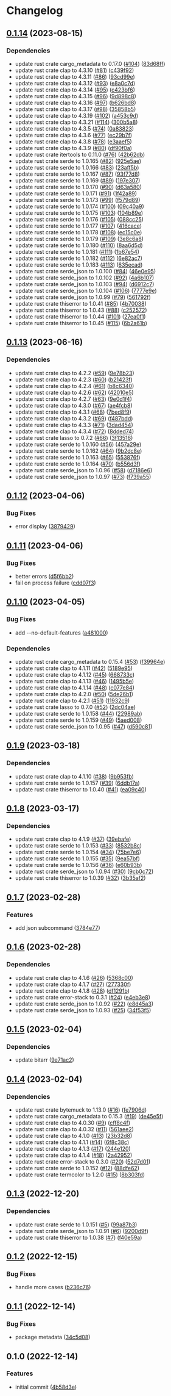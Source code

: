 # Changelog

## [0.1.14](https://github.com/YoloDev/cargo-featurex/compare/cargo-featurex-v0.1.13...cargo-featurex-v0.1.14) (2023-08-15)


### Dependencies

* update rust crate cargo_metadata to 0.17.0 ([#104](https://github.com/YoloDev/cargo-featurex/issues/104)) ([83d68ff](https://github.com/YoloDev/cargo-featurex/commit/83d68ff63fa84cb773ae93d90fc03a0843727c10))
* update rust crate clap to 4.3.10 ([#81](https://github.com/YoloDev/cargo-featurex/issues/81)) ([c439f92](https://github.com/YoloDev/cargo-featurex/commit/c439f921285ff394a269f93e161578aa6ac851b2))
* update rust crate clap to 4.3.11 ([#86](https://github.com/YoloDev/cargo-featurex/issues/86)) ([93cd99e](https://github.com/YoloDev/cargo-featurex/commit/93cd99efce440d570808e66e357cb7d3153693f8))
* update rust crate clap to 4.3.12 ([#93](https://github.com/YoloDev/cargo-featurex/issues/93)) ([e8a0c7d](https://github.com/YoloDev/cargo-featurex/commit/e8a0c7df01724f5d917053b3288460a0aaf934cc))
* update rust crate clap to 4.3.14 ([#95](https://github.com/YoloDev/cargo-featurex/issues/95)) ([c423bf6](https://github.com/YoloDev/cargo-featurex/commit/c423bf6aab526fc5f6700711a4debf48086548a5))
* update rust crate clap to 4.3.15 ([#96](https://github.com/YoloDev/cargo-featurex/issues/96)) ([9d898c8](https://github.com/YoloDev/cargo-featurex/commit/9d898c813929304f5459ab4448f97d4bd9e1a77c))
* update rust crate clap to 4.3.16 ([#97](https://github.com/YoloDev/cargo-featurex/issues/97)) ([b626bd8](https://github.com/YoloDev/cargo-featurex/commit/b626bd843841be7ea22ba355e0697e298939cc0d))
* update rust crate clap to 4.3.17 ([#98](https://github.com/YoloDev/cargo-featurex/issues/98)) ([35858b5](https://github.com/YoloDev/cargo-featurex/commit/35858b5670c3c99937cc60bf72d98548e002eac8))
* update rust crate clap to 4.3.19 ([#102](https://github.com/YoloDev/cargo-featurex/issues/102)) ([a453c9d](https://github.com/YoloDev/cargo-featurex/commit/a453c9d8f29ce791d331541d7330606e87b6a7d3))
* update rust crate clap to 4.3.21 ([#114](https://github.com/YoloDev/cargo-featurex/issues/114)) ([300b5a8](https://github.com/YoloDev/cargo-featurex/commit/300b5a8f9006890fff6bd76fb3e6d5de002b0ac8))
* update rust crate clap to 4.3.5 ([#74](https://github.com/YoloDev/cargo-featurex/issues/74)) ([0a83823](https://github.com/YoloDev/cargo-featurex/commit/0a8382323f7f2cf3d00cf9b06131f350f1ccca01))
* update rust crate clap to 4.3.6 ([#77](https://github.com/YoloDev/cargo-featurex/issues/77)) ([ec29b7f](https://github.com/YoloDev/cargo-featurex/commit/ec29b7f904357669cda6eafdc8578c85f3fbe35e))
* update rust crate clap to 4.3.8 ([#78](https://github.com/YoloDev/cargo-featurex/issues/78)) ([e3aaef5](https://github.com/YoloDev/cargo-featurex/commit/e3aaef5a56808680714a4387ead1d29c7458740e))
* update rust crate clap to 4.3.9 ([#80](https://github.com/YoloDev/cargo-featurex/issues/80)) ([df90f0a](https://github.com/YoloDev/cargo-featurex/commit/df90f0abce75f810c6ea1ac2beba34390f1d8e3c))
* update rust crate itertools to 0.11.0 ([#76](https://github.com/YoloDev/cargo-featurex/issues/76)) ([42b62db](https://github.com/YoloDev/cargo-featurex/commit/42b62db528433643fd9474411d8ad741a10c73ab))
* update rust crate serde to 1.0.165 ([#82](https://github.com/YoloDev/cargo-featurex/issues/82)) ([925e5ae](https://github.com/YoloDev/cargo-featurex/commit/925e5ae96142f05cd5305440c7a57424e7c1d04f))
* update rust crate serde to 1.0.166 ([#83](https://github.com/YoloDev/cargo-featurex/issues/83)) ([23aff5b](https://github.com/YoloDev/cargo-featurex/commit/23aff5b3041d784412c8120c4ce4e4ed5320365a))
* update rust crate serde to 1.0.167 ([#87](https://github.com/YoloDev/cargo-featurex/issues/87)) ([93f77d8](https://github.com/YoloDev/cargo-featurex/commit/93f77d8e5d7c07cf03b57951c4c5664447eb99cf))
* update rust crate serde to 1.0.169 ([#89](https://github.com/YoloDev/cargo-featurex/issues/89)) ([197e307](https://github.com/YoloDev/cargo-featurex/commit/197e3073339abc7f0ac7e48b8730afd3b7d3ea07))
* update rust crate serde to 1.0.170 ([#90](https://github.com/YoloDev/cargo-featurex/issues/90)) ([d63a580](https://github.com/YoloDev/cargo-featurex/commit/d63a580cd7b14359bab333552e6ef275c2b943c0))
* update rust crate serde to 1.0.171 ([#91](https://github.com/YoloDev/cargo-featurex/issues/91)) ([1f42a89](https://github.com/YoloDev/cargo-featurex/commit/1f42a891262779523d937664368eff8c56f88328))
* update rust crate serde to 1.0.173 ([#99](https://github.com/YoloDev/cargo-featurex/issues/99)) ([f579d89](https://github.com/YoloDev/cargo-featurex/commit/f579d891380ac74d824118d91dacb93bbb97d27a))
* update rust crate serde to 1.0.174 ([#100](https://github.com/YoloDev/cargo-featurex/issues/100)) ([09c40a9](https://github.com/YoloDev/cargo-featurex/commit/09c40a9bd92dfe5d8cfcef735cb7e2cec00204de))
* update rust crate serde to 1.0.175 ([#103](https://github.com/YoloDev/cargo-featurex/issues/103)) ([104b89e](https://github.com/YoloDev/cargo-featurex/commit/104b89e2740e88f5423ffa49d9d7a43cb8a20055))
* update rust crate serde to 1.0.176 ([#105](https://github.com/YoloDev/cargo-featurex/issues/105)) ([088cc25](https://github.com/YoloDev/cargo-featurex/commit/088cc25460b67a1544a6687fe7df414cf4cc922d))
* update rust crate serde to 1.0.177 ([#107](https://github.com/YoloDev/cargo-featurex/issues/107)) ([416cace](https://github.com/YoloDev/cargo-featurex/commit/416cace2429a35a1b47223079159b315ede8d895))
* update rust crate serde to 1.0.178 ([#108](https://github.com/YoloDev/cargo-featurex/issues/108)) ([ec15c0e](https://github.com/YoloDev/cargo-featurex/commit/ec15c0ebded20ef665240b03d008ff9d9d209316))
* update rust crate serde to 1.0.179 ([#109](https://github.com/YoloDev/cargo-featurex/issues/109)) ([3e8c6a8](https://github.com/YoloDev/cargo-featurex/commit/3e8c6a89825cbcfa6908e937caab777a4c286203))
* update rust crate serde to 1.0.180 ([#110](https://github.com/YoloDev/cargo-featurex/issues/110)) ([8aa6d5d](https://github.com/YoloDev/cargo-featurex/commit/8aa6d5d0247a81e3d95645f1435af90b5b660edc))
* update rust crate serde to 1.0.181 ([#111](https://github.com/YoloDev/cargo-featurex/issues/111)) ([1b67e54](https://github.com/YoloDev/cargo-featurex/commit/1b67e54526e88d5a19b53855aa819981ee1d97d5))
* update rust crate serde to 1.0.182 ([#112](https://github.com/YoloDev/cargo-featurex/issues/112)) ([6e82ac7](https://github.com/YoloDev/cargo-featurex/commit/6e82ac7e62b308afd64593a1c6122c97abaa055c))
* update rust crate serde to 1.0.183 ([#113](https://github.com/YoloDev/cargo-featurex/issues/113)) ([635ecad](https://github.com/YoloDev/cargo-featurex/commit/635ecadb850be391957ead0bd01df5dee32d991a))
* update rust crate serde_json to 1.0.100 ([#84](https://github.com/YoloDev/cargo-featurex/issues/84)) ([46e0e95](https://github.com/YoloDev/cargo-featurex/commit/46e0e95d06007fc812ba0f95c59971627cd523d3))
* update rust crate serde_json to 1.0.102 ([#92](https://github.com/YoloDev/cargo-featurex/issues/92)) ([4a6b107](https://github.com/YoloDev/cargo-featurex/commit/4a6b1076c77566c3297b267ab70c8b7dd00ef9ba))
* update rust crate serde_json to 1.0.103 ([#94](https://github.com/YoloDev/cargo-featurex/issues/94)) ([d6912c7](https://github.com/YoloDev/cargo-featurex/commit/d6912c7b95a800fa696c7e18b9988ab9fe2c22e5))
* update rust crate serde_json to 1.0.104 ([#106](https://github.com/YoloDev/cargo-featurex/issues/106)) ([7777e9e](https://github.com/YoloDev/cargo-featurex/commit/7777e9ece33612832909f931bce479e28512c3fd))
* update rust crate serde_json to 1.0.99 ([#79](https://github.com/YoloDev/cargo-featurex/issues/79)) ([561792f](https://github.com/YoloDev/cargo-featurex/commit/561792ff9052036908df5a170c824c7e0d2acbe1))
* update rust crate thiserror to 1.0.41 ([#85](https://github.com/YoloDev/cargo-featurex/issues/85)) ([4b70038](https://github.com/YoloDev/cargo-featurex/commit/4b7003895780890fd58dc170ab649b337f0f3f08))
* update rust crate thiserror to 1.0.43 ([#88](https://github.com/YoloDev/cargo-featurex/issues/88)) ([c252572](https://github.com/YoloDev/cargo-featurex/commit/c252572d36541cb58c8ba9adfe8789b8deb243ac))
* update rust crate thiserror to 1.0.44 ([#101](https://github.com/YoloDev/cargo-featurex/issues/101)) ([27ea0f1](https://github.com/YoloDev/cargo-featurex/commit/27ea0f1578752b54abf204bbfce6e359a309f9f5))
* update rust crate thiserror to 1.0.45 ([#115](https://github.com/YoloDev/cargo-featurex/issues/115)) ([6b2a61b](https://github.com/YoloDev/cargo-featurex/commit/6b2a61be293bbb3eaf587da5e7d990466a6b05b5))

## [0.1.13](https://github.com/YoloDev/cargo-featurex/compare/cargo-featurex-v0.1.12...cargo-featurex-v0.1.13) (2023-06-16)


### Dependencies

* update rust crate clap to 4.2.2 ([#59](https://github.com/YoloDev/cargo-featurex/issues/59)) ([9e78b23](https://github.com/YoloDev/cargo-featurex/commit/9e78b23943d456f2421c1a9156282e53a9aeba09))
* update rust crate clap to 4.2.3 ([#60](https://github.com/YoloDev/cargo-featurex/issues/60)) ([b21423f](https://github.com/YoloDev/cargo-featurex/commit/b21423f1567c8c98f1fd780f4791dc6a28c18667))
* update rust crate clap to 4.2.4 ([#61](https://github.com/YoloDev/cargo-featurex/issues/61)) ([b8c6340](https://github.com/YoloDev/cargo-featurex/commit/b8c6340716bbbd957de22520205315b57c3c17b3))
* update rust crate clap to 4.2.6 ([#62](https://github.com/YoloDev/cargo-featurex/issues/62)) ([42010e5](https://github.com/YoloDev/cargo-featurex/commit/42010e55638c4718cf219dd876dba40a4f68af29))
* update rust crate clap to 4.2.7 ([#63](https://github.com/YoloDev/cargo-featurex/issues/63)) ([9e0d1f4](https://github.com/YoloDev/cargo-featurex/commit/9e0d1f460a3fa50058335447e9df0f93c5598a49))
* update rust crate clap to 4.3.0 ([#67](https://github.com/YoloDev/cargo-featurex/issues/67)) ([ae4fcb8](https://github.com/YoloDev/cargo-featurex/commit/ae4fcb850b2717ec4a2eaa891ac60b8a1494d7c0))
* update rust crate clap to 4.3.1 ([#68](https://github.com/YoloDev/cargo-featurex/issues/68)) ([7bed8f9](https://github.com/YoloDev/cargo-featurex/commit/7bed8f926ef11398a79ee674b8d0d1d4962d6c97))
* update rust crate clap to 4.3.2 ([#69](https://github.com/YoloDev/cargo-featurex/issues/69)) ([f487bdd](https://github.com/YoloDev/cargo-featurex/commit/f487bdd048a65313f97fc4a91b598046669262ee))
* update rust crate clap to 4.3.3 ([#71](https://github.com/YoloDev/cargo-featurex/issues/71)) ([3dad454](https://github.com/YoloDev/cargo-featurex/commit/3dad4542a63114b721e56fa7ac88c72dbfbcfdfb))
* update rust crate clap to 4.3.4 ([#72](https://github.com/YoloDev/cargo-featurex/issues/72)) ([8dded74](https://github.com/YoloDev/cargo-featurex/commit/8dded74724480fbe2fe6e8b278192945be7c6dde))
* update rust crate lasso to 0.7.2 ([#66](https://github.com/YoloDev/cargo-featurex/issues/66)) ([3f13516](https://github.com/YoloDev/cargo-featurex/commit/3f1351696489efa9bbec3e643c4a0a3d0a472011))
* update rust crate serde to 1.0.160 ([#56](https://github.com/YoloDev/cargo-featurex/issues/56)) ([457a29e](https://github.com/YoloDev/cargo-featurex/commit/457a29e4529a767ff851b3c098dea264e1828039))
* update rust crate serde to 1.0.162 ([#64](https://github.com/YoloDev/cargo-featurex/issues/64)) ([9b2dc8e](https://github.com/YoloDev/cargo-featurex/commit/9b2dc8ee37efb5b14b138ceb1fdb6363905dc332))
* update rust crate serde to 1.0.163 ([#65](https://github.com/YoloDev/cargo-featurex/issues/65)) ([553876f](https://github.com/YoloDev/cargo-featurex/commit/553876fe3aeeec843d59da2edef90efcd5b7d458))
* update rust crate serde to 1.0.164 ([#70](https://github.com/YoloDev/cargo-featurex/issues/70)) ([b556d3f](https://github.com/YoloDev/cargo-featurex/commit/b556d3f9ab69af5d0ed09171f2a132c26202f8c4))
* update rust crate serde_json to 1.0.96 ([#58](https://github.com/YoloDev/cargo-featurex/issues/58)) ([d7186e6](https://github.com/YoloDev/cargo-featurex/commit/d7186e6cd95ae59a8d96b73a0c92393affbd84fa))
* update rust crate serde_json to 1.0.97 ([#73](https://github.com/YoloDev/cargo-featurex/issues/73)) ([f739a55](https://github.com/YoloDev/cargo-featurex/commit/f739a55ed31f1d4101c6c24019c94b03d060fcf8))

## [0.1.12](https://github.com/YoloDev/cargo-featurex/compare/cargo-featurex-v0.1.11...cargo-featurex-v0.1.12) (2023-04-06)


### Bug Fixes

* error display ([3879429](https://github.com/YoloDev/cargo-featurex/commit/38794299de41e1dcbc76c75d7235795284702acf))

## [0.1.11](https://github.com/YoloDev/cargo-featurex/compare/cargo-featurex-v0.1.10...cargo-featurex-v0.1.11) (2023-04-06)


### Bug Fixes

* better errors ([d5f6bb2](https://github.com/YoloDev/cargo-featurex/commit/d5f6bb24aa72e530915941e6206704050bb8acbb))
* fail on process failure ([cdd07f3](https://github.com/YoloDev/cargo-featurex/commit/cdd07f3f7b93f94cb81efcc057d041db241ec499))

## [0.1.10](https://github.com/YoloDev/cargo-featurex/compare/cargo-featurex-v0.1.9...cargo-featurex-v0.1.10) (2023-04-05)


### Bug Fixes

* add --no-default-features ([a481000](https://github.com/YoloDev/cargo-featurex/commit/a481000e829ad21df9ed490d37bed4bb59dced93))


### Dependencies

* update rust crate cargo_metadata to 0.15.4 ([#53](https://github.com/YoloDev/cargo-featurex/issues/53)) ([f39964e](https://github.com/YoloDev/cargo-featurex/commit/f39964e51e6370ca00a0e4d0292632ba909d7a28))
* update rust crate clap to 4.1.11 ([#42](https://github.com/YoloDev/cargo-featurex/issues/42)) ([5189e95](https://github.com/YoloDev/cargo-featurex/commit/5189e95695d60882a4e753c0d04acdaae69ce1b4))
* update rust crate clap to 4.1.12 ([#45](https://github.com/YoloDev/cargo-featurex/issues/45)) ([668733c](https://github.com/YoloDev/cargo-featurex/commit/668733ceaa917976c0ab685efa72ebb338fded59))
* update rust crate clap to 4.1.13 ([#46](https://github.com/YoloDev/cargo-featurex/issues/46)) ([1495b5e](https://github.com/YoloDev/cargo-featurex/commit/1495b5e865c8ba632a308aefa9f3c4dced73ef34))
* update rust crate clap to 4.1.14 ([#48](https://github.com/YoloDev/cargo-featurex/issues/48)) ([c077e84](https://github.com/YoloDev/cargo-featurex/commit/c077e8405d9a659f4cd159e251e413f08a5aa15b))
* update rust crate clap to 4.2.0 ([#50](https://github.com/YoloDev/cargo-featurex/issues/50)) ([5de26b1](https://github.com/YoloDev/cargo-featurex/commit/5de26b16f0b45041b68f58a4d3bf9180b19d7983))
* update rust crate clap to 4.2.1 ([#51](https://github.com/YoloDev/cargo-featurex/issues/51)) ([11932c9](https://github.com/YoloDev/cargo-featurex/commit/11932c9148341bc23b2ddd0d4faa5317503ef01e))
* update rust crate lasso to 0.7.0 ([#52](https://github.com/YoloDev/cargo-featurex/issues/52)) ([2dc04ae](https://github.com/YoloDev/cargo-featurex/commit/2dc04ae664e911077ba175e108e33df6ea97647c))
* update rust crate serde to 1.0.158 ([#44](https://github.com/YoloDev/cargo-featurex/issues/44)) ([22989ab](https://github.com/YoloDev/cargo-featurex/commit/22989abdb078fcda5b66ef79080c62e928689412))
* update rust crate serde to 1.0.159 ([#49](https://github.com/YoloDev/cargo-featurex/issues/49)) ([5aed008](https://github.com/YoloDev/cargo-featurex/commit/5aed008e7c37777d68eb7bb639c4c1768177942d))
* update rust crate serde_json to 1.0.95 ([#47](https://github.com/YoloDev/cargo-featurex/issues/47)) ([d590c81](https://github.com/YoloDev/cargo-featurex/commit/d590c81c8baff8c7c5419c1b185204a7197a057e))

## [0.1.9](https://github.com/YoloDev/cargo-featurex/compare/cargo-featurex-v0.1.8...cargo-featurex-v0.1.9) (2023-03-18)


### Dependencies

* update rust crate clap to 4.1.10 ([#38](https://github.com/YoloDev/cargo-featurex/issues/38)) ([9b953fb](https://github.com/YoloDev/cargo-featurex/commit/9b953fb95074c9290cc59fcc2ead512267b4f34e))
* update rust crate serde to 1.0.157 ([#39](https://github.com/YoloDev/cargo-featurex/issues/39)) ([6ddb17a](https://github.com/YoloDev/cargo-featurex/commit/6ddb17a2d93591fc320cf2ae1dfc81a9857639ca))
* update rust crate thiserror to 1.0.40 ([#41](https://github.com/YoloDev/cargo-featurex/issues/41)) ([ea09c40](https://github.com/YoloDev/cargo-featurex/commit/ea09c4088b2072f11b26b9730a5dbffb335beade))

## [0.1.8](https://github.com/YoloDev/cargo-featurex/compare/cargo-featurex-v0.1.7...cargo-featurex-v0.1.8) (2023-03-17)


### Dependencies

* update rust crate clap to 4.1.9 ([#37](https://github.com/YoloDev/cargo-featurex/issues/37)) ([39ebafe](https://github.com/YoloDev/cargo-featurex/commit/39ebafe504e1e1dd8a7b5d9d123f96fc6e340149))
* update rust crate serde to 1.0.153 ([#33](https://github.com/YoloDev/cargo-featurex/issues/33)) ([8532b8c](https://github.com/YoloDev/cargo-featurex/commit/8532b8cbae133728949cd36318296e11cba2bc1b))
* update rust crate serde to 1.0.154 ([#34](https://github.com/YoloDev/cargo-featurex/issues/34)) ([75be7e6](https://github.com/YoloDev/cargo-featurex/commit/75be7e671b9765aafc895b3b184917ff670d352b))
* update rust crate serde to 1.0.155 ([#35](https://github.com/YoloDev/cargo-featurex/issues/35)) ([9ea57bf](https://github.com/YoloDev/cargo-featurex/commit/9ea57bfe515dcf3cc3caa583cd0a7893cb48cfc0))
* update rust crate serde to 1.0.156 ([#36](https://github.com/YoloDev/cargo-featurex/issues/36)) ([e60b93b](https://github.com/YoloDev/cargo-featurex/commit/e60b93b0f80dbdf5e64f3c049e502e1f8d58d5b4))
* update rust crate serde_json to 1.0.94 ([#30](https://github.com/YoloDev/cargo-featurex/issues/30)) ([9cb0c72](https://github.com/YoloDev/cargo-featurex/commit/9cb0c72ca482e8857000d946fa2c7f1e5f7b5dec))
* update rust crate thiserror to 1.0.39 ([#32](https://github.com/YoloDev/cargo-featurex/issues/32)) ([3b35af2](https://github.com/YoloDev/cargo-featurex/commit/3b35af2e76ab732c4f682cd9fd578ee4926fd967))

## [0.1.7](https://github.com/YoloDev/cargo-featurex/compare/cargo-featurex-v0.1.6...cargo-featurex-v0.1.7) (2023-02-28)


### Features

* add json subcommand ([3784e77](https://github.com/YoloDev/cargo-featurex/commit/3784e7754d20f24ee5c6e603f4a067f0065550f7))

## [0.1.6](https://github.com/YoloDev/cargo-featurex/compare/cargo-featurex-v0.1.5...cargo-featurex-v0.1.6) (2023-02-28)


### Dependencies

* update rust crate clap to 4.1.6 ([#26](https://github.com/YoloDev/cargo-featurex/issues/26)) ([5368c00](https://github.com/YoloDev/cargo-featurex/commit/5368c0071466b96af50db7b7dff896270c30605a))
* update rust crate clap to 4.1.7 ([#27](https://github.com/YoloDev/cargo-featurex/issues/27)) ([277330f](https://github.com/YoloDev/cargo-featurex/commit/277330f89ed2721ae7dce4fed40118afaa00c143))
* update rust crate clap to 4.1.8 ([#28](https://github.com/YoloDev/cargo-featurex/issues/28)) ([df1291b](https://github.com/YoloDev/cargo-featurex/commit/df1291b0e034e1d0b68b8afa59c9061573e11deb))
* update rust crate error-stack to 0.3.1 ([#24](https://github.com/YoloDev/cargo-featurex/issues/24)) ([e4eb3e8](https://github.com/YoloDev/cargo-featurex/commit/e4eb3e852dd91592b4ac08f32080ec80021ab2ec))
* update rust crate serde_json to 1.0.92 ([#22](https://github.com/YoloDev/cargo-featurex/issues/22)) ([e8d45a3](https://github.com/YoloDev/cargo-featurex/commit/e8d45a32809beb3d80a4e8aff2be340a5828b927))
* update rust crate serde_json to 1.0.93 ([#25](https://github.com/YoloDev/cargo-featurex/issues/25)) ([34f53f5](https://github.com/YoloDev/cargo-featurex/commit/34f53f59bfb83802f1400db451cf4698261f8b2c))

## [0.1.5](https://github.com/YoloDev/cargo-featurex/compare/cargo-featurex-v0.1.4...cargo-featurex-v0.1.5) (2023-02-04)


### Dependencies

* update bitarr ([9e71ac2](https://github.com/YoloDev/cargo-featurex/commit/9e71ac292ecb82d53f53f52ffbda71a19a796918))

## [0.1.4](https://github.com/YoloDev/cargo-featurex/compare/cargo-featurex-v0.1.3...cargo-featurex-v0.1.4) (2023-02-04)


### Dependencies

* update rust crate bytemuck to 1.13.0 ([#16](https://github.com/YoloDev/cargo-featurex/issues/16)) ([fe7906d](https://github.com/YoloDev/cargo-featurex/commit/fe7906d93f847fc8a269ddacba28f32efc4b861e))
* update rust crate cargo_metadata to 0.15.3 ([#19](https://github.com/YoloDev/cargo-featurex/issues/19)) ([de45e5f](https://github.com/YoloDev/cargo-featurex/commit/de45e5fdf01360f10e20d4de3f5be397ad07526f))
* update rust crate clap to 4.0.30 ([#9](https://github.com/YoloDev/cargo-featurex/issues/9)) ([cff8c4f](https://github.com/YoloDev/cargo-featurex/commit/cff8c4f36ffb0fe46a6c462998eec0eaa0222236))
* update rust crate clap to 4.0.32 ([#11](https://github.com/YoloDev/cargo-featurex/issues/11)) ([561aee2](https://github.com/YoloDev/cargo-featurex/commit/561aee22827ee0bf446d04d0c55da4cc5bb6598c))
* update rust crate clap to 4.1.0 ([#13](https://github.com/YoloDev/cargo-featurex/issues/13)) ([23b32d8](https://github.com/YoloDev/cargo-featurex/commit/23b32d8eebf6aa7b103d17f16807af322d69135b))
* update rust crate clap to 4.1.1 ([#14](https://github.com/YoloDev/cargo-featurex/issues/14)) ([6f8c38c](https://github.com/YoloDev/cargo-featurex/commit/6f8c38c24ae6e9f0e1ca770d6d98e4eecf18de60))
* update rust crate clap to 4.1.3 ([#17](https://github.com/YoloDev/cargo-featurex/issues/17)) ([244e120](https://github.com/YoloDev/cargo-featurex/commit/244e12052027a73590d33bc6099efbafaad7f01e))
* update rust crate clap to 4.1.4 ([#18](https://github.com/YoloDev/cargo-featurex/issues/18)) ([2a42952](https://github.com/YoloDev/cargo-featurex/commit/2a429529de173b23940d725d8f55556cf2af5d4d))
* update rust crate error-stack to 0.3.0 ([#20](https://github.com/YoloDev/cargo-featurex/issues/20)) ([52d7d01](https://github.com/YoloDev/cargo-featurex/commit/52d7d01de2d320a161be6ebeec7aa75e6517ff05))
* update rust crate serde to 1.0.152 ([#12](https://github.com/YoloDev/cargo-featurex/issues/12)) ([88dfe62](https://github.com/YoloDev/cargo-featurex/commit/88dfe624acbf3562fda75e435dfa391b31bcfbff))
* update rust crate termcolor to 1.2.0 ([#15](https://github.com/YoloDev/cargo-featurex/issues/15)) ([8b303fd](https://github.com/YoloDev/cargo-featurex/commit/8b303fdf7a9afc325dc01dad0bd832ffe6ecf8f5))

## [0.1.3](https://github.com/YoloDev/cargo-featurex/compare/cargo-featurex-v0.1.2...cargo-featurex-v0.1.3) (2022-12-20)


### Dependencies

* update rust crate serde to 1.0.151 ([#5](https://github.com/YoloDev/cargo-featurex/issues/5)) ([99a87b3](https://github.com/YoloDev/cargo-featurex/commit/99a87b3537de953809dd41f1ca57dd60d7f95b5f))
* update rust crate serde_json to 1.0.91 ([#6](https://github.com/YoloDev/cargo-featurex/issues/6)) ([9200d9f](https://github.com/YoloDev/cargo-featurex/commit/9200d9f1641bc83687d2f834c0f3bb238ba6167e))
* update rust crate thiserror to 1.0.38 ([#7](https://github.com/YoloDev/cargo-featurex/issues/7)) ([f40e59a](https://github.com/YoloDev/cargo-featurex/commit/f40e59a1b98a1ef1cae17344fff26c65b6333be6))

## [0.1.2](https://github.com/YoloDev/cargo-featurex/compare/cargo-featurex-v0.1.1...cargo-featurex-v0.1.2) (2022-12-15)


### Bug Fixes

* handle more cases ([b236c76](https://github.com/YoloDev/cargo-featurex/commit/b236c76856bf6aa7fee9601464986734a4c87786))

## [0.1.1](https://github.com/YoloDev/cargo-featurex/compare/cargo-featurex-v0.1.0...cargo-featurex-v0.1.1) (2022-12-14)


### Bug Fixes

* package metadata ([34c5d08](https://github.com/YoloDev/cargo-featurex/commit/34c5d08e77f8caea960abe59b47561c425de218b))

## 0.1.0 (2022-12-14)


### Features

* initial commit ([4b58d3e](https://github.com/YoloDev/cargo-featurex/commit/4b58d3e8db2603253829e8f3e59d299258af2a83))
